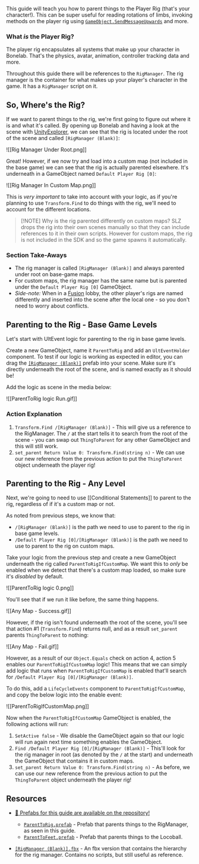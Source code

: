 This guide will teach you how to parent things to the Player Rig (that's your character!). This can be super useful for reading rotations of limbs, invoking methods on the player rig using [`GameObject.SendMessageUpwards`](https://docs.unity3d.com/ScriptReference/GameObject.SendMessage.html) and more.

### What *is* the Player Rig?

The player rig encapsulates all systems that make up your character in Bonelab. That's the physics, avatar, animation, controller tracking data and more.

Throughout this guide there will be references to the `RigManager`. The rig manager is the container for what makes up your player's character in the game. It has a `RigManager` script on it.

## So, Where's the Rig?

If we want to parent things to the rig, we're first going to figure out where it is and what it's called. By opening up Bonelab and having a look at the scene with [UnityExplorer](https://github.com/sinai-dev/UnityExplorer/releases), we can see that the rig is located under the root of the scene and called `[RigManager (Blank)]`:

![[Rig Manager Under Root.png]]

Great! However, if we now try and load into a custom map (not included in the base game) we can see that the rig is actually parented elsewhere. It's underneath in a GameObject named `Default Player Rig [0]`:

![[Rig Manager In Custom Map.png]]

This is *very important* to take into account with your logic, as if you're planning to use `Transform.Find` to do things with the rig, we'll need to account for the different locations.

> [!NOTE] Why is the rig parented differently on custom maps?
> SLZ drops the rig into their own scenes manually so that they can include references to it in their own scripts. However for custom maps, the rig is not included in the SDK and so the game spawns it automatically.

### Section Take-Aways

- The rig manager is called `[RigManager (Blank)]` and always parented under root on base-game maps.
- For custom maps, the rig manager has the same name but is parented under the `Default Player Rig [0]` GameObject.
- *Side-note:* When in a [Fusion](https://github.com/Lakatrazz/BONELAB-Fusion) lobby, the other player's rigs are named differently and inserted into the scene after the local one - so you don't need to worry about conflicts.

## Parenting to the Rig - Base Game Levels

Let's start with UltEvent logic for parenting to the rig in base game levels.

Create a new GameObject, name it `ParentToRig` and add an `UltEventHolder` component. To test if our logic is working as expected in editor, you can drag the [`[RigManager (Blank)]`](https://github.com/Lava-Pals/bl-unofficial-docs/blob/main/resources/prefabs/%5BRigManager%20(Blank)%5D.fbx) prefab into your scene. Make sure it's directly underneath the root of the scene, and is named exactly as it should be!

Add the logic as scene in the media below:

![[ParentToRig logic Run.gif]]

### Action Explanation

1. `Transform.Find /[RigManager (Blank)]` - This will give us a reference to the RigManager. The `/` at the start tells it to search from the root of the scene - you can swap out `ThingToParent` for any other GameObject and this will still work.
2. `set_parent Return Value 0: Transform.Find(string n)` - We can use our new reference from the previous action to put the `ThingToParent` object underneath the player rig!

## Parenting to the Rig - Any Level

Next, we're going to need to use [[Conditional Statements]] to parent to the rig, regardless of if it's a custom map or not.

As noted from previous steps, we know that:

- `/[RigManager (Blank)]` is the path we need to use to parent to the rig in base game levels.
- `/Default Player Rig [0]/[RigManager (Blank)]` is the path we need to use to parent to the rig on custom maps.

Take your logic from the previous step and create a new GameObject underneath the rig called `ParentToRigIfCustomMap`. We want this to *only* be enabled when we detect that there's a custom map loaded, so make sure it's *disabled* by default.

![[ParentToRig logic 0.png]]

You'll see that if we run it like before, the same thing happens.

![[Any Map - Success.gif]]

However, if the rig isn't found underneath the root of the scene, you'll see that action #1 (`Transform.Find`) returns null, and as a result `set_parent` parents `ThingToParent` to nothing:

![[Any Map - Fail.gif]]

However, as a result of our `Object.Equals` check on action 4, action 5 enables our `ParentToRigIfCustomMap` logic! This means that we can simply add logic that runs when `ParentToRigIfCustomMap` is enabled that'll search for `/Default Player Rig [0]/[RigManager (Blank)]`.

To do this, add a `LifeCycleEvents` component to `ParentToRigIfCustomMap`, and copy the below logic into the enable event:

![[ParentToRigIfCustomMap.png]]

Now when the `ParentToRigIfCustomMap` GameObject is enabled, the following actions will run:

1. `SetActive false` - We disable the GameObject again so that our logic will run again next time something enables the GameObject.
2. `Find /Default Player Rig [0]/[RigManager (Blank)]` - This'll look for the rig manager in root (as denoted by the `/` at the start) and underneath the GameObject that contains it in custom maps.
3. `set_parent Return Value 0: Transform.Find(string n)` - As before, we can use our new reference from the previous action to put the `ThingToParent` object underneath the player rig!

## Resources

- [📂 Prefabs for this guide are available on the repository!](https://github.com/Lava-Pals/bl-unofficial-docs/tree/main/resources/prefabs/Parenting%20Things%20To%20The%20Player%20Rig)
	- [`ParentToRig.prefab`](https://github.com/Lava-Pals/bl-unofficial-docs/blob/3829e73b2635509c1c67ea2116ae4d9dddf18be5/resources/prefabs/Parenting%20Things%20To%20The%20Player%20Rig/ParentToRig.prefab) - Prefab that parents things to the RigManager, as seen in this guide.
	- [`ParentToFeet.prefab`](https://github.com/Lava-Pals/bl-unofficial-docs/blob/3829e73b2635509c1c67ea2116ae4d9dddf18be5/resources/prefabs/Parenting%20Things%20To%20The%20Player%20Rig/ParentToFeet.prefab) - Prefab that parents things to the Locoball.

- [`[RigManager (Blank)].fbx`](https://github.com/Lava-Pals/bl-unofficial-docs/blob/main/resources/prefabs/%5BRigManager%20(Blank)%5D.fbx) - An fbx version that contains the hierarchy for the rig manager. Contains no scripts, but still useful as reference.